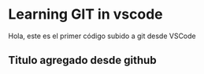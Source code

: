 # Learning GIT in vscode

Hola, este es el primer código subido a git desde VSCode

## Titulo agregado desde github
